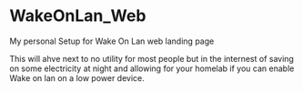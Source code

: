 # WakeOnLan_Web
My personal Setup for Wake On Lan web landing page

This will ahve next to no utility for most people but in the internest of saving on some electricity at night and allowing for your homelab if you can enable Wake on lan on a low power device.
